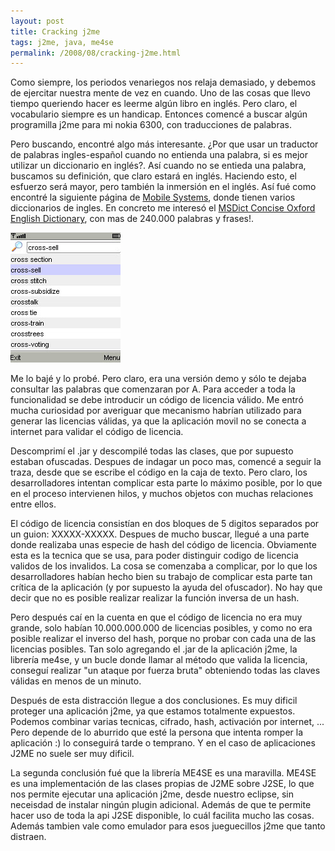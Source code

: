 ```yaml
---
layout: post
title: Cracking j2me
tags: j2me, java, me4se
permalink: /2008/08/cracking-j2me.html
---
```


Como siempre, los periodos venariegos nos relaja demasiado, y debemos de ejercitar nuestra mente de vez en cuando. Uno de las cosas que llevo tiempo queriendo hacer es leerme algún libro en inglés. Pero claro, el vocabulario siempre es un handicap. Entonces comencé a buscar algún programilla j2me para mi nokia 6300, con traducciones de palabras.  

Pero buscando, encontré algo más interesante. ¿Por que usar un traductor de palabras ingles-español cuando no entienda una palabra, si es mejor utilizar un diccionario en inglés?. Así cuando no se entieda una palabra, buscamos su definición, que claro estará en inglés. Haciendo esto, el esfuerzo será mayor, pero también la inmersión en el inglés. Así fué como encontré la siguiente página de [Mobile Systems](http://www.mobisystems.com/), donde tienen varios diccionarios de ingles. En concreto me interesó el [MSDict Concise Oxford English Dictionary](http://nokia-6300-software.mobisystems.com/product.html?p=10&l=1&pid=9&i=1&c=1&sc=9), con mas de 240.000 palabras y frases!.  

![](/assets/j2me_dictionary.jpg)

Me lo bajé y lo probé. Pero claro, era una versión demo y sólo te dejaba consultar las palabras que comenzaran por A. Para acceder a toda la funcionalidad se debe introducir un código de licencia válido. Me entró mucha curiosidad por averiguar que mecanismo habrían utilizado para generar las licencias válidas, ya que la aplicación movil no se conecta a internet para validar el código de licencia.  

Descomprimí el .jar y descompilé todas las clases, que por supuesto estaban ofuscadas. Despues de indagar un poco mas, comencé a seguir la traza, desde que se escribe el código en la caja de texto. Pero claro, los desarrolladores intentan complicar esta parte lo máximo posible, por lo que en el proceso intervienen hilos, y muchos objetos con muchas relaciones entre ellos.  

El código de licencia consistían en dos bloques de 5 digitos separados por un guion: XXXXX-XXXXX. Despues de mucho buscar, llegué a una parte donde realizaba unas especie de hash del código de licencia. Obviamente esta es la tecnica que se usa, para poder distinguir codigo de licencia validos de los invalidos. La cosa se comenzaba a complicar, por lo que los desarrolladores habían hecho bien su trabajo de complicar esta parte tan crítica de la aplicación (y por supuesto la ayuda del ofuscador). No hay que decir que no es posible realizar realizar la función inversa de un hash.  

Pero después caí en la cuenta en que el código de licencia no era muy grande, solo habían 10.000.000.000 de licencias posibles, y como no era posible realizar el inverso del hash, porque no probar con cada una de las licencias posibles. Tan solo agregando el .jar de la aplicación j2me, la librería me4se, y un bucle donde llamar al método que valida la licencia, conseguí realizar "un ataque por fuerza bruta" obteniendo todas las claves válidas en menos de un minuto.  

Después de esta distracción llegue a dos conclusiones. Es muy dificil proteger una aplicación j2me, ya que estamos totalmente expuestos. Podemos combinar varias tecnicas, cifrado, hash, activación por internet, ... Pero depende de lo aburrido que esté la persona que intenta romper la aplicación :) lo conseguirá tarde o temprano. Y en el caso de aplicaciones J2ME no suele ser muy dificil.  

La segunda conclusión fué que la librería ME4SE es una maravilla. ME4SE es una implementación de las clases propias de J2ME sobre J2SE, lo que nos permite ejecutar una aplicación j2me, desde nuestro eclipse, sin neceisdad de instalar ningún plugin adicional. Además de que te permite hacer uso de toda la api J2SE disponible, lo cuál facilita mucho las cosas. Además tambien vale como emulador para esos jueguecillos j2me que tanto distraen.